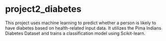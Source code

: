 # project2_diabetes
This project uses machine learning to predict whether a person is likely to have diabetes based on health-related input data. It utilizes the Pima Indians Diabetes Dataset and trains a classification model using Scikit-learn.
